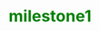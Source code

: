 # milestone1
<!DOCTYPE html>
<html>

<head>
    <style>
        h1 {
            color: green;
        }

        h2 {
            font-family: Impact;
        }

        body {
            text-align: center;
        }
    </style>
</head>

<body>

    <h1>JAVACSCRIPT PROGRAM</h1>
    <p>
        javascript program to genarate random integer between 1 to 10, the user is then prompted to input a guess
        number. If the user input matches with guess number, the program will display a message "Matched" otherwise
        display a message "Not matched"
    </p>
    <script type="text/javascript">

        const num = Math.ceil(Math.random() * 10);
        console.log(num);
        const gnum = prompt('Guess the number between 1 and 10 inclusive');
        if (gnum == num)
            document.write("good work")
        else
            document.write("Not matched")
    </script>
    <h2> Display variables</h2>
    <p id="demo"></p>
    <script>
        var x = 5;
        var y = 6;
        var z = x + y;
        document.getElementById("demo").innerHTML = "The value of z is: " + z;
    </script>
    <p><mark style="background-color:burlywood">TOPIC:JAVA CORE</mark></p>
    <h1>JAVACSRIPT</h1>
    <h2>
        JavaScript: Program to
        get the website URL ?
    </h2>
    <p>
        <b>
            Click on Below Button
            To Get Current URL
        </b>
    </p>

    <button onclick="GetURL()"> Get URL </button>
    <p id="url"></p>


    <script>
        function GetURL() {
            var gfg = document.URL;
            document.getElementById("url").innerHTML = gfg;


        }
    </script>
    <h2>The javascript typeof</h2>
    <p id="kk"></p>
    <script>
        document.getElementById("kk").innerHTML =
            typeof "john" + "<br>" +
            typeof 3.14 + "<br>" +
            typeof true + "<br>" +
            typeof false + "<br>" +
            typeof x;
    </script>
    <p style="color:green">AREA F THE CIRCLE</p>
    <script>
        let pi = 3.14159265358979323846;
        function findArea(r) {

            return (pi * r * r);
        }
        let r, Area;
        r = 5;

        Area = findArea(r);

        document.write("Area of Circle is :" + Area);
    </script>


</body>

</html>

